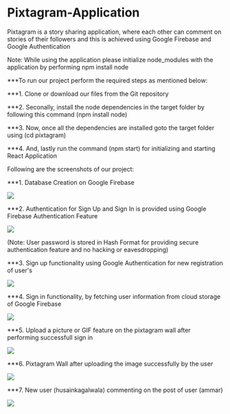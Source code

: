 # Pixtagram-Application
Pixtagram is a story sharing application, where each other can comment on stories of their followers and this is achieved using Google Firebase and Google Authentication

Note: While using the application please initialize node_modules with the application by performing npm install node

***To run our project perform the required steps as mentioned below:

***1. Clone or download our files from the Git repository 

***2. Seconally, install the node dependencies in the target folder by following this command (npm install node)

***3. Now, once all the dependencies are installed goto the target folder using (cd pixtagram)

***4. And, lastly run the command (npm start) for initializing and starting React Application

Following are the screenshots of our project:

***1. Database Creation on Google Firebase

![](https://raw.githubusercontent.com/HusainKagalwala07/Pixtagram-Application/master/database.png)

***2. Authentication for Sign Up and Sign In is provided using Google Firebase Authentication Feature

![](https://raw.githubusercontent.com/HusainKagalwala07/Pixtagram-Application/master/Authentication.png)

(Note: User password is stored in Hash Format for providing secure authentication feature and no hacking or eavesdropping)

***3. Sign up functionality using Google Authentication for new registration of user's

![](https://raw.githubusercontent.com/HusainKagalwala07/Pixtagram-Application/master/signup.png)

***4. Sign in functionality, by fetching user information from cloud storage of Google Firebase

![](https://raw.githubusercontent.com/HusainKagalwala07/Pixtagram-Application/master/signin.png)

***5. Upload a picture or GIF feature on the pixtagram wall after performing successfull sign in

![](https://raw.githubusercontent.com/HusainKagalwala07/Pixtagram-Application/master/upload.PNG)

***6. Pixtagram Wall after uploading the image successfully by the user

![](https://raw.githubusercontent.com/HusainKagalwala07/Pixtagram-Application/master/pixtawall.png)

***7. New user (husainkagalwala) commenting on the post of user (ammar)

![](https://raw.githubusercontent.com/HusainKagalwala07/Pixtagram-Application/master/newcomment.PNG)

